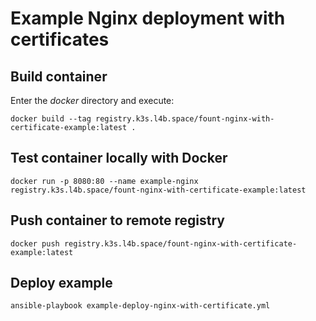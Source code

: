# Example Nginx deployment with certificates

## Build container

Enter the _docker_ directory and execute:

```shell script
docker build --tag registry.k3s.l4b.space/fount-nginx-with-certificate-example:latest .
```

## Test container locally with Docker

```shell script
docker run -p 8080:80 --name example-nginx registry.k3s.l4b.space/fount-nginx-with-certificate-example:latest

```

## Push container to remote registry

```shell script
docker push registry.k3s.l4b.space/fount-nginx-with-certificate-example:latest
```

## Deploy example

```shell script
ansible-playbook example-deploy-nginx-with-certificate.yml
```
